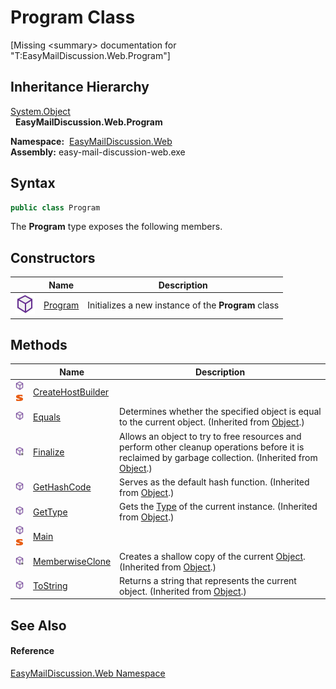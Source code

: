 Program Class
=============

[Missing &lt;summary> documentation for "T:EasyMailDiscussion.Web.Program"]



Inheritance Hierarchy
---------------------
[System.Object][1]  
  **EasyMailDiscussion.Web.Program**  

  **Namespace:**  [EasyMailDiscussion.Web][2]  
  **Assembly:** easy-mail-discussion-web.exe

Syntax
------

```csharp
public class Program
```

The **Program** type exposes the following members.


Constructors
------------

|                  | Name         | Description                                         |
| ---------------- | ------------ | --------------------------------------------------- |
| ![Public method] | [Program][3] | Initializes a new instance of the **Program** class |


Methods
-------

|                                  | Name                   | Description                                                                                                                                                |
| -------------------------------- | ---------------------- | ---------------------------------------------------------------------------------------------------------------------------------------------------------- |
| ![Public method]![Static member] | [CreateHostBuilder][4] |                                                                                                                                                            |
| ![Public method]                 | [Equals][5]            | Determines whether the specified object is equal to the current object. (Inherited from [Object][1].)                                                      |
| ![Protected method]              | [Finalize][6]          | Allows an object to try to free resources and perform other cleanup operations before it is reclaimed by garbage collection. (Inherited from [Object][1].) |
| ![Public method]                 | [GetHashCode][7]       | Serves as the default hash function. (Inherited from [Object][1].)                                                                                         |
| ![Public method]                 | [GetType][8]           | Gets the [Type][9] of the current instance. (Inherited from [Object][1].)                                                                                  |
| ![Public method]![Static member] | [Main][10]             |                                                                                                                                                            |
| ![Protected method]              | [MemberwiseClone][11]  | Creates a shallow copy of the current [Object][1]. (Inherited from [Object][1].)                                                                           |
| ![Public method]                 | [ToString][12]         | Returns a string that represents the current object. (Inherited from [Object][1].)                                                                         |


See Also
--------

#### Reference
[EasyMailDiscussion.Web Namespace][2]  

[1]: https://docs.microsoft.com/dotnet/api/system.object
[2]: ../README.md
[3]: _ctor.md
[4]: CreateHostBuilder.md
[5]: https://docs.microsoft.com/dotnet/api/system.object.equals#system-object-equals(system-object)
[6]: https://docs.microsoft.com/dotnet/api/system.object.finalize#system-object-finalize
[7]: https://docs.microsoft.com/dotnet/api/system.object.gethashcode#system-object-gethashcode
[8]: https://docs.microsoft.com/dotnet/api/system.object.gettype#system-object-gettype
[9]: https://docs.microsoft.com/dotnet/api/system.type
[10]: Main.md
[11]: https://docs.microsoft.com/dotnet/api/system.object.memberwiseclone#system-object-memberwiseclone
[12]: https://docs.microsoft.com/dotnet/api/system.object.tostring#System_Object_ToString
[Public method]: ../../icons/pubmethod.svg "Public method"
[Static member]: ../../icons/static.gif "Static member"
[Protected method]: ../../icons/protmethod.svg "Protected method"